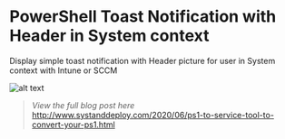 # PowerShell Toast Notification with Header in System context

Display simple toast notification with Header picture for user in System context with Intune or SCCM

![alt text](https://github.com/damienvanrobaeys/PS1-to-Service/blob/master/preview.gif)

> *View the full blog post here*
http://www.systanddeploy.com/2020/06/ps1-to-service-tool-to-convert-your-ps1.html

